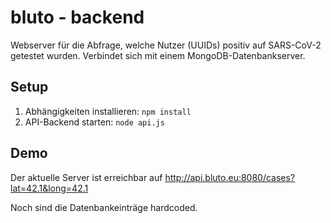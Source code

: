 # bluto - backend

Webserver für die Abfrage, welche Nutzer (UUIDs) positiv auf SARS-CoV-2 getestet wurden. Verbindet sich mit einem MongoDB-Datenbankserver.

## Setup

1. Abhängigkeiten installieren: `npm install`
2. API-Backend starten: `node api.js`

## Demo

Der aktuelle Server ist erreichbar auf http://api.bluto.eu:8080/cases?lat=42.1&long=42.1

Noch sind die Datenbankeinträge hardcoded.
